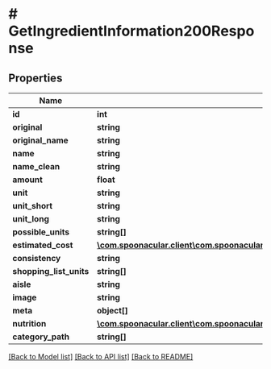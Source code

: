 # # GetIngredientInformation200Response

## Properties

Name | Type | Description | Notes
------------ | ------------- | ------------- | -------------
**id** | **int** |  |
**original** | **string** |  |
**original_name** | **string** |  |
**name** | **string** |  |
**name_clean** | **string** |  |
**amount** | **float** |  |
**unit** | **string** |  |
**unit_short** | **string** |  |
**unit_long** | **string** |  |
**possible_units** | **string[]** |  |
**estimated_cost** | [**\com.spoonacular.client\com.spoonacular.client.model\ParseIngredients200ResponseInnerEstimatedCost**](ParseIngredients200ResponseInnerEstimatedCost.md) |  |
**consistency** | **string** |  |
**shopping_list_units** | **string[]** |  |
**aisle** | **string** |  |
**image** | **string** |  |
**meta** | **object[]** |  |
**nutrition** | [**\com.spoonacular.client\com.spoonacular.client.model\GetIngredientInformation200ResponseNutrition**](GetIngredientInformation200ResponseNutrition.md) |  |
**category_path** | **string[]** |  |

[[Back to Model list]](../../README.md#models) [[Back to API list]](../../README.md#endpoints) [[Back to README]](../../README.md)
